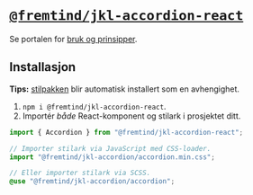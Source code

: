 # [`@fremtind/jkl-accordion-react`](https://jokul.fremtind.no/komponenter/accordion)

Se portalen for [bruk og prinsipper](https://jokul.fremtind.no/komponenter/accordion).

## Installasjon

**Tips:** [stilpakken](../accordion/) blir automatisk installert som en avhengighet.

1. `npm i @fremtind/jkl-accordion-react`.
2. Importér _både_ React-komponent og stilark i prosjektet ditt.

```js
import { Accordion } from "@fremtind/jkl-accordion-react";

// Importer stilark via JavaScript med CSS-loader.
import "@fremtind/jkl-accordion/accordion.min.css";
```

```scss
// Eller importer stilark via SCSS.
@use "@fremtind/jkl-accordion/accordion";
```
